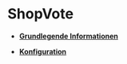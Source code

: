 # ShopVote 

-   **[Grundlegende Informationen](7_4_26_1_ShopVote_GrundlegendeInformationen.md)**  

-   **[Konfiguration](7_4_26_2_ShopVote_Konfiguration.md)**  




